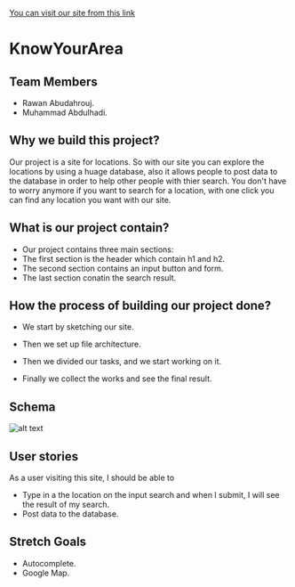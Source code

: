 [You can visit our site from this link]()
# KnowYourArea
## Team Members
* Rawan Abudahrouj.
* Muhammad Abdulhadi.

## Why we build this project?
Our project is a site for locations. So with our site you can explore the locations by using a huage database, also it allows people to post data to the database in order to help other people with thier search. You don't have to worry anymore if you want to search for a location, with one click you can find any location you want with our site. 


 ## What is our project contain?
* Our project contains three main sections:
* The first section is the header which contain h1 and h2.
* The second section contains an input button and form.
* The last section conatin the search result. 

## How the process of building our project done?

* We start by sketching our site.

* Then we set up file architecture.

* Then we divided our tasks, and we start working on it.

* Finally we collect the works and see the final result.

## Schema
 ![alt text](https://www9.0zz0.com/2020/02/29/10/878487339.png "Logo Title Text 1") 


## User stories 

As a user visiting this site, I should be able to
* Type in a the location on the input search and when I submit, I will see the result of my search.
* Post data to the database.


## Stretch Goals

* Autocomplete.
* Google Map.

